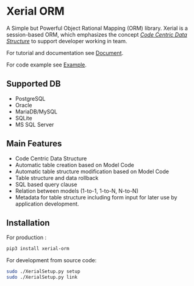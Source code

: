 # Xerial ORM

A Simple but Powerful Object Rational Mapping (ORM) library.
Xerial is a session-based ORM, which emphasizes the concept
[*Code Centric Data Structure*](document/Concept.md) to support developer
working in team.

For tutorial and documentation see [Document](document/README.md).

For code example see [Example](example).

## Supported DB
- PostgreSQL
- Oracle
- MariaDB/MySQL
- SQLite
- MS SQL Server

## Main Features
- Code Centric Data Structure
- Automatic table creation based on Model Code
- Automatic table structure modification based on Model Code
- Table structure and data rollback
- SQL based query clause
- Relation between models (1-to-1, 1-to-N, N-to-N)
- Metadata for table structure including form input for later use by application development.

## Installation

For production :

```bash
pip3 install xerial-orm
```

For development from source code:

```bash
sudo ./XerialSetup.py setup
sudo ./XerialSetup.py link
```

